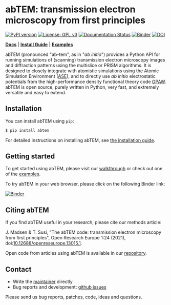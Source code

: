 # abTEM: transmission electron microscopy from first principles

[![PyPI version](https://badge.fury.io/py/abtem.svg)](https://badge.fury.io/py/abtem)
[![License: GPL v3](https://img.shields.io/badge/License-GPLv3-blue.svg)](https://www.gnu.org/licenses/gpl-3.0)
[![Documentation Status](https://readthedocs.org/projects/abtem/badge/?version=latest)](https://abtem.readthedocs.io/en/latest/?badge=latest)
[![Binder](https://mybinder.org/badge_logo.svg)](https://mybinder.org/v2/gh/jacobjma/abTEM/master?filepath=examples%2Findex.ipynb)
[![DOI](https://zenodo.org/badge/205110910.svg)](https://zenodo.org/badge/latestdoi/205110910)

[**Docs**](https://abtem.readthedocs.io/en/latest/index.html)
| [**Install Guide**](https://abtem.readthedocs.io/en/latest/install.html)
| [**Examples**](https://github.com/jacobjma/abTEM/tree/master/examples)

abTEM (pronounced "ab-tem", as in "*ab initio*") provides a Python API for running simulations of (scanning) transmission electron microscopy images and diffraction patterns using the multislice or PRISM algorithms. It is designed to closely integrate with atomistic simulations using the Atomic Simulation Environment ([ASE](https://wiki.fysik.dtu.dk/ase/)), and to directly use *ab initio* electrostatic potentials from the high-performance density functional theory code [GPAW](https://wiki.fysik.dtu.dk/gpaw/). abTEM is open source, purely written in Python, very fast, and extremely versatile and easy to extend.

## Installation

You can install abTEM using `pip`:

```sh
$ pip install abtem
```

For detailed instructions on installing abTEM, see [the installation guide](https://abtem.readthedocs.io/en/latest/install.html).

## Getting started

To get started using abTEM, please visit our [walkthrough](https://abtem.readthedocs.io/en/latest/walkthrough/introduction.html) or check out one of the [examples](https://github.com/jacobjma/abTEM/tree/master/examples).

To try abTEM in your web browser, please click on the following Binder link:

[![Binder](https://mybinder.org/badge_logo.svg)](https://mybinder.org/v2/gh/jacobjma/abTEM/master?filepath=examples%2Findex.ipynb)

## Citing abTEM

If you find abTEM useful in your research, please cite our methods article:

J. Madsen & T. Susi, "The abTEM code: transmission electron microscopy from first principles", Open Research Europe 1:24 (2021), doi:[10.12688/openreseurope.13015.1](https://doi.org/10.12688/openreseurope.13015.1).

Open code from articles using abTEM is available in our [repository](https://github.com/jacobjma/abTEM/tree/master/articles).

## Contact
* Write the [maintainer](https://github.com/jacobjma) directly
* Bug reports and development: [github issues](https://github.com/jacobjma/abTEM/issues)

Please send us bug reports, patches, code, ideas and questions.
